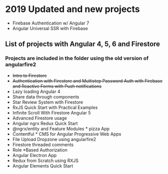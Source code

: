 # 2019 Updated and new projects

* Firebase Authentication w/ Angular 7
* Angular Universal SSR with Firebase

## List of projects with Angular 4, 5, 6 and Firestore

### Projects are included in the folder using the old version of angularfire2

* ~~Intro to Firestore~~
* ~~Authentication with Firestore and Multistep Password Auth with Firebase and Reactive Forms with Push notifications~~
* Lazy loading Angular 4
* Share data through components
* Star Review System with Firestore
* RxJS Quick Start with Practical Examples
* Infinite Scroll With Firestore Angular 5
* Advanced Firestore usage
* Angular ngrx Redux Quick Start
* @ngrx/entity and Feature Modules  * pizza App
* Contentful  * CMS for Angular Progressive Web Apps
* File Upload Dropzone using angularfire2
* Firestore threaded comments
* Role *Based Authorization
* Angular Electron App
* Redux from Scratch using RXJS
* Angular Elements Quick Start
